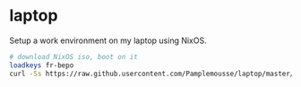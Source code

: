 # laptop

Setup a work environment on my laptop using NixOS.

```bash
# download NixOS iso, boot on it
loadkeys fr-bepo
curl -Ss https://raw.github.usercontent.com/Pamplemousse/laptop/master/install.sh | sh
```
